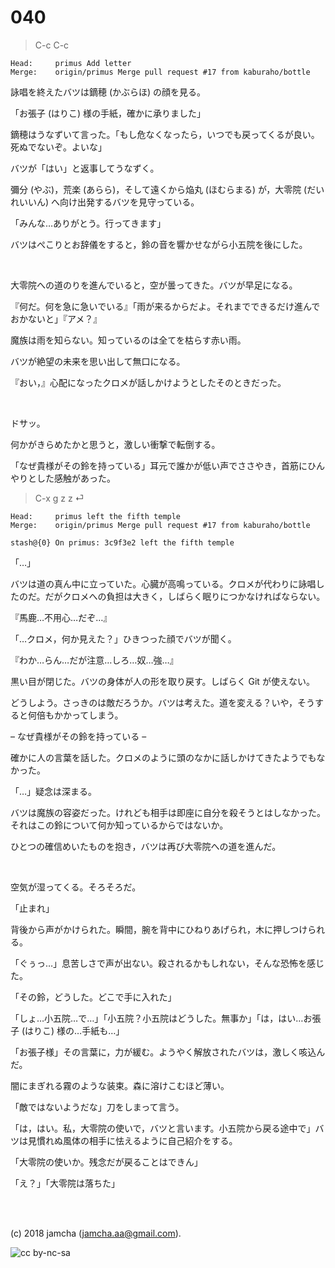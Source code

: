 

# 040

> C-c C-c  

    Head:     primus Add letter
    Merge:    origin/primus Merge pull request #17 from kaburaho/bottle

詠唱を終えたバツは鏑穂 (かぶらほ) の顔を見る。  

「お張子 (はりこ) 様の手紙，確かに承りました」  

鏑穂はうなずいて言った。「もし危なくなったら，いつでも戻ってくるが良い。死ぬでないぞ。よいな」  

バツが「はい」と返事してうなずく。  

彌分 (やぶ)，荒楽 (あらら)，そして遠くから焔丸 (ほむらまる) が，大零院 (だいれいいん) へ向け出発するバツを見守っている。  

「みんな…ありがとう。行ってきます」  

バツはぺこりとお辞儀をすると，鈴の音を響かせながら小五院を後にした。  

<br>  

大零院への道のりを進んでいると，空が曇ってきた。バツが早足になる。  

『何だ。何を急に急いでいる』「雨が来るからだよ。それまでできるだけ進んでおかないと」『アメ？』  

魔族は雨を知らない。知っているのは全てを枯らす赤い雨。  

バツが絶望の未来を思い出して無口になる。  

『おい，』心配になったクロメが話しかけようとしたそのときだった。  

<br>  

ドサッ。  

何かがきらめたかと思うと，激しい衝撃で転倒する。  

「なぜ貴様がその鈴を持っている」耳元で誰かが低い声でささやき，首筋にひんやりとした感触があった。  

> C-x g z z ⏎  

    Head:     primus left the fifth temple
    Merge:    origin/primus Merge pull request #17 from kaburaho/bottle
    
    stash@{0} On primus: 3c9f3e2 left the fifth temple

「…」  

バツは道の真ん中に立っていた。心臓が高鳴っている。クロメが代わりに詠唱したのだ。だがクロメへの負担は大きく，しばらく眠りにつかなければならない。  

『馬鹿…不用心…だぞ…』  

「…クロメ，何か見えた？」ひきつった顔でバツが聞く。  

『わか…らん…だが注意…しろ…奴…強…』  

黒い目が閉じた。バツの身体が人の形を取り戻す。しばらく Git が使えない。  

どうしよう。さっきのは敵だろうか。バツは考えた。道を変える？いや，そうすると何倍もかかってしまう。  

&#x2013; なぜ貴様がその鈴を持っている &#x2013;  

確かに人の言葉を話した。クロメのように頭のなかに話しかけてきたようでもなかった。  

「…」疑念は深まる。  

バツは魔族の容姿だった。けれども相手は即座に自分を殺そうとはしなかった。それはこの鈴について何か知っているからではないか。  

ひとつの確信めいたものを抱き，バツは再び大零院への道を進んだ。  

<br>  

空気が湿ってくる。そろそろだ。  

「止まれ」  

背後から声がかけられた。瞬間，腕を背中にひねりあげられ，木に押しつけられる。  

「ぐぅっ…」息苦しさで声が出ない。殺されるかもしれない，そんな恐怖を感じた。  

「その鈴，どうした。どこで手に入れた」  

「しょ…小五院…で…」「小五院？小五院はどうした。無事か」「は，はい…お張子 (はりこ) 様の…手紙も…」  

「お張子様」その言葉に，力が緩む。ようやく解放されたバツは，激しく咳込んだ。  

闇にまぎれる霧のような装束。森に溶けこむほど薄い。  

「敵ではないようだな」刀をしまって言う。  

「は，はい。私，大零院の使いで，バツと言います。小五院から戻る途中で」バツは見慣れぬ風体の相手に怯えるように自己紹介をする。  

「大零院の使いか。残念だが戻ることはできん」  

「え？」「大零院は落ちた」  

<br>  
<br>  

(c) 2018 jamcha (jamcha.aa@gmail.com).  

![cc by-nc-sa](https://i.creativecommons.org/l/by-nc-sa/4.0/88x31.png)  

